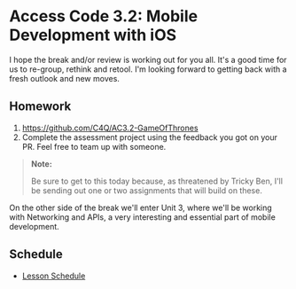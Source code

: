 # Access Code 3.2: Mobile Development with iOS

I hope the break and/or review is working out for you all. It's a good time for us to re-group,
rethink and retool. I'm looking forward to getting back with a fresh outlook and new moves. 

## Homework

1. https://github.com/C4Q/AC3.2-GameOfThrones
2. Complete the assessment project using the feedback you got on your PR. Feel free to 
team up with someone.

> **Note:**
>
> Be sure to get to this today because, as threatened by Tricky Ben, I'll be sending out 
> one or two assignments that will build on these.


On the other side of the break we'll enter Unit 3, where we'll be working with Networking and APIs,
a very interesting and essential part of mobile development.

## Schedule

- [Lesson Schedule](/schedule.md)
